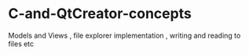 # C-and-QtCreator-concepts
Models and Views , file explorer implementation , writing and reading to files etc
